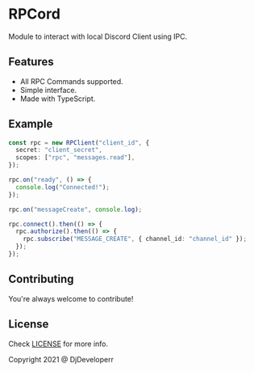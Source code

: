 # RPCord

Module to interact with local Discord Client using IPC.

## Features

- All RPC Commands supported.
- Simple interface.
- Made with TypeScript.

## Example

```ts
const rpc = new RPClient("client_id", {
  secret: "client_secret",
  scopes: ["rpc", "messages.read"],
});

rpc.on("ready", () => {
  console.log("Connected!");
});

rpc.on("messageCreate", console.log);

rpc.connect().then(() => {
  rpc.authorize().then(() => {
    rpc.subscribe("MESSAGE_CREATE", { channel_id: "channel_id" });
  });
});
```

## Contributing

You're always welcome to contribute!

## License

Check [LICENSE](LICENSE) for more info.

Copyright 2021 @ DjDeveloperr
